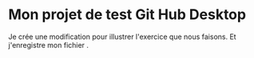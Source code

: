 # Mon projet de test Git Hub Desktop

Je crée une modification pour illustrer l'exercice que nous faisons.
Et j'enregistre mon fichier .